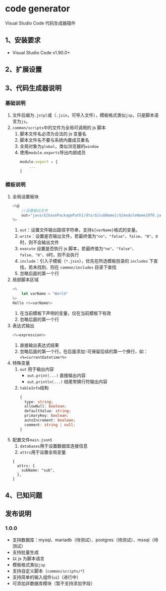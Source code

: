 # code generator

Visual Studio Code 代码生成器插件

## 1、安装要求

- Visual Studio Code v1.90.0+

## 2、扩展设置

## 3、代码生成器说明

### 基础说明

1. 文件后缀为`.jstpl`或（`.jsin`，可导入文件），模板格式类似`jsp`，只是脚本语言为`js`。
2. `common/scripts`中的文件为全局可调用的 js 脚本
   1. 脚本文件名必须为合法的 js 变量名
   2. 脚本文件名不要与系统内置成员重名
   3. 全局对象为`global`，类似浏览器的`window`
   4. 使用`module.exports`导出内部成员
      ```js
      module.export = {
          ...
      }
      ```

### 模板说明

1. 全局设置板块
   ```js
   <%@
       //设置输出文件
       out="java/${basePackagePath}/dto/${subName}/${moduleName}DTO.java"
   %>
   ```
   1. `out`：设置文件输出路径字符串，支持`${varName}`格式的变量。
   2. `write`：设置是否输出文件，若最终值为`"no"`、`"false"`、`false`、`"0"`、`0`时，则不会输出文件
   3. `execute` 设置是否执行 js 脚本，若最终值为`"no"`、`"false"`、`false`、`"0"`、`0`时，则不会执行
   4. `include`：引入子模板（`*.jsin`），优先在所选模板目录的 `includes` 下查找，若未找到、则在 `common/includes` 目录下查找
   5. 忽略后面的第一个行
2. 局部脚本区域
   ```js
   <%
       let varName = "World"
   %>
   Hello <%=varName%>
   ```
   1. 在当前模板下声明的变量，仅在当前模板下有效
   2. 忽略后面的第一个行
3. 表达式输出
   ```js
   <%=expression%>
   ```
   1. 直接输出表达式结果
   2. 忽略后面的第一个行，在后面添加`!`可保留后续的第一个换行，如：`<%=currentDatetime!%>`
4. 特殊变量
   1. `out` 用于输出内容
      - `out.print(...)` 直接输出内容
      - `out.println(...)` 结尾带换行符输出内容
   2. `tableInfo`结构
      ```typescript
      {
        type: string;
        allowNull: boolean;
        defaultValue: string;
        primaryKey: boolean;
        autoIncrement: boolean;
        comment: string | null;
      }
      ```
5. 配置文件`main.json5`
   1. `databases`用于设置数据库连接信息
   2. `attrs`用于设置全局变量
   ```json5
   {
     attrs: {
       subName: "sub",
     },
   }
   ```

## 4、已知问题

## 发布说明

### 1.0.0

- 支持数据库：mysql、mariadb（待测试）、postgres（待测试）、mssql（待测试）
- 支持批量生成
- 以 js 为脚本语言
- 模板格式类似`jsp`
- 支持自定义脚本（`common/scripts/*`）
- 支持简单的输入组件(`ui`)（进行中）
- 可添加非数据库模块（暂不支持添加字段）
